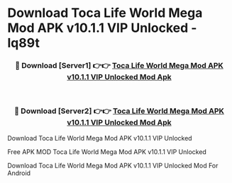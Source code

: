 # Download Toca Life World Mega Mod APK v10.1.1 VIP Unlocked - lq89t



<div align="center">
<h3>🔴 Download [Server1] 👉👉 <a href="https://momento.my/?title=Toca_Life_World_Mega_Mod_APK_v10.1.1_VIP_Unlocked">Toca Life World Mega Mod APK v10.1.1 VIP Unlocked Mod Apk</a></h3><br>

<h3>🔴 Download [Server2] 👉👉 <a href="https://momento.my/?title=Toca_Life_World_Mega_Mod_APK_v10.1.1_VIP_Unlocked">Toca Life World Mega Mod APK v10.1.1 VIP Unlocked Mod Apk</a></h3>
</div>



Download Toca Life World Mega Mod APK v10.1.1 VIP Unlocked 

Free APK MOD Toca Life World Mega Mod APK v10.1.1 VIP Unlocked 

Download Toca Life World Mega Mod APK v10.1.1 VIP Unlocked Mod For Android
